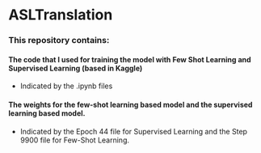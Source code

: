 # ASLTranslation


### This repository contains: 

#### The code that I used for training the model with Few Shot Learning and Supervised Learning (based in Kaggle)
- Indicated by the .ipynb files

#### The weights for the few-shot learning based model and the supervised learning based model.
- Indicated by the Epoch 44 file for Supervised Learning and the Step 9900 file for Few-Shot Learning.



